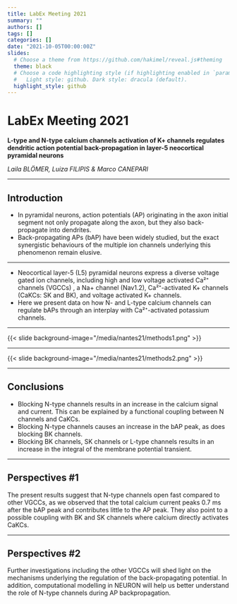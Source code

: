 ```yaml
---
title: LabEx Meeting 2021
summary: ""
authors: []
tags: []
categories: []
date: "2021-10-05T00:00:00Z"
slides:
  # Choose a theme from https://github.com/hakimel/reveal.js#theming
  theme: black
  # Choose a code highlighting style (if highlighting enabled in `params.toml`)
  #   Light style: github. Dark style: dracula (default).
  highlight_style: github
---
```


# LabEx Meeting 2021
**L-type and N-type calcium channels activation of K+ channels regulates dendritic action potential back-propagation in layer-5 neocortical pyramidal neurons** 

*Laila BLÖMER, Luiza FILIPIS & Marco CANEPARI*

---

## Introduction
- In pyramidal neurons, action potentials (AP) originating in the axon initial segment not only propagate along the axon, but they also back-propagate into dendrites. 
- Back-propagating APs (bAP) have been widely studied, but the exact synergistic behaviours of the multiple ion channels underlying this phenomenon remain elusive. 

--- 

- Neocortical layer-5 (L5) pyramidal neurons express a diverse voltage gated ion channels, including high and low voltage activated Ca²⁺ channels (VGCCs) , a Na+ channel (Nav1.2), Ca²⁺-activated K+ channels (CaKCs: SK and BK), and voltage activated K+ channels. 
- Here we present data on how N- and L-type calcium channels can regulate bAPs through an interplay with Ca²⁺-activated potassium channels.

--- 


{{< slide background-image="/media/nantes21/methods1.png" >}}


---

{{< slide background-image="/media/nantes21/methods2.png" >}}


---

## Conclusions
- Blocking N-type channels results in an increase in the calcium signal and current. This can be explained by a functional coupling between N channels and CaKCs.
- Blocking N-type channels causes an increase in the bAP peak, as does blocking BK channels. 
- Blocking BK channels, SK channels or L-type channels results in an increase in the integral of the membrane potential transient.  

---

## Perspectives #1
The present results suggest that N-type channels open fast compared to other VGCCs, as we observed that the total calcium current peaks 0.7 ms after the bAP peak and contributes little to the AP peak. They also point to a possible coupling with BK and SK channels where calcium directly activates CaKCs. 

---
## Perspectives #2
Further investigations including the other VGCCs will shed light on the mechanisms underlying the regulation of the back-propagating potential. In addition, computational modelling in NEURON will help us better understand the role of N-type channels during AP backpropagation.


